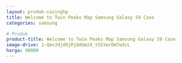 ```yaml
---
layout: produk-casinghp
title: Welcome to Twin Peaks Map Samsung Galaxy S9 Case
categories: samsung

# Produk
product-title: Welcome to Twin Peaks Map Samsung Galaxy S9 Case
image-drive: 1-QenJdjd9jRjQdUm24_t5SYwrOmTw3cL
harga: 90000
---
```

